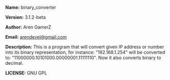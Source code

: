 **Name:**  binary_converter

**Version:** 3.1.2-beta

**Author:** Aren GamerZ

**Email:** arendevel@gmail.com

**Description:**  This is a program that will convert given IP address or number into its binary representation, for instance:
                  "192.168.1.254" will be converted to: "11000000.10101000.00000001.11111110".
                  Now it also converts binary to decimal.

**LICENSE:** GNU GPL
